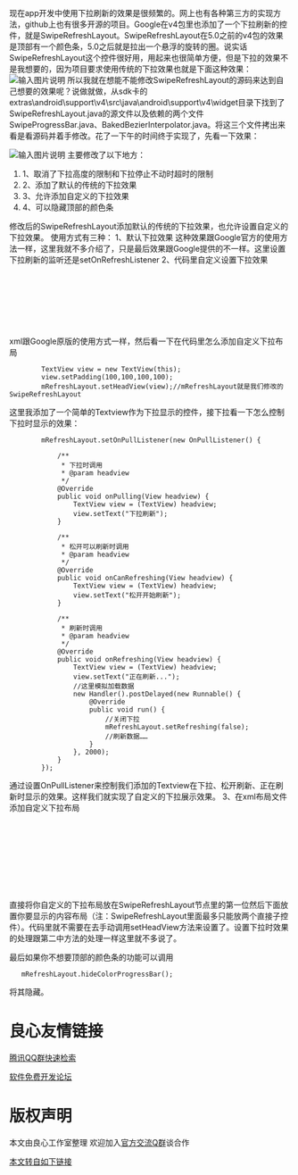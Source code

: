 现在app开发中使用下拉刷新的效果是很频繁的。网上也有各种第三方的实现方法，github上也有很多开源的项目。Google在v4包里也添加了一个下拉刷新的控件，就是SwipeRefreshLayout。SwipeRefreshLayout在5.0之前的v4包的效果是顶部有一个颜色条，5.0之后就是拉出一个悬浮的旋转的圈。说实话SwipeRefreshLayout这个控件很好用，用起来也很简单方便，但是下拉的效果不是我想要的，因为项目要求使用传统的下拉效果也就是下面这种效果：
![输入图片说明](http://loongwind-loongwind.stor.sinaapp.com/pulltorefresh.png "下拉刷新")
所以我就在想能不能修改SwipeRefreshLayout的源码来达到自己想要的效果呢？说做就做，从sdk卡的extras\android\support\v4\src\java\android\support\v4\widget目录下找到了SwipeRefreshLayout.java的源文件以及依赖的两个文件SwipeProgressBar.java、BakedBezierInterpolator.java。将这三个文件拷出来看是看源码并着手修改。花了一下午的时间终于实现了，先看一下效果：

![输入图片说明](http://loongwind-loongwind.stor.sinaapp.com/swipe_n_1.gif "下拉效果")
主要修改了以下地方：
1. 1、取消了下拉高度的限制和下拉停止不动时超时的限制
1. 2、添加了默认的传统的下拉效果
1. 3、允许添加自定义的下拉效果
1. 4、可以隐藏顶部的颜色条

修改后的SwipeRefreshLayout添加默认的传统的下拉效果，也允许设置自定义的下拉效果。
使用方式有三种：
1、默认下拉效果
这种效果跟Google官方的使用方法一样，这里我就不多介绍了，只是最后效果跟Google提供的不一样。这里设置下拉刷新的监听还是setOnRefreshListener
2、代码里自定义设置下拉效果
```
     

         

         

     
```

xml跟Google原版的使用方式一样，然后看一下在代码里怎么添加自定义下拉布局
```
        TextView view = new TextView(this);
        view.setPadding(100,100,100,100);
        mRefreshLayout.setHeadView(view);//mRefreshLayout就是我们修改的SwipeRefreshLayout
```
这里我添加了一个简单的Textview作为下拉显示的控件，接下拉看一下怎么控制下拉时显示的效果：
```
        mRefreshLayout.setOnPullListener(new OnPullListener() {

            /**
             * 下拉时调用
             * @param headview
             */
            @Override
            public void onPulling(View headview) {
                TextView view = (TextView) headview;
                view.setText("下拉刷新");
            }

            /**
             * 松开可以刷新时调用
             * @param headview
             */
            @Override
            public void onCanRefreshing(View headview) {
                TextView view = (TextView) headview;
                view.setText("松开开始刷新");
            }

            /**
             * 刷新时调用
             * @param headview
             */
            @Override
            public void onRefreshing(View headview) {
                TextView view = (TextView) headview;
                view.setText("正在刷新...");
                //这里模拟加载数据
                new Handler().postDelayed(new Runnable() {
                    @Override
                    public void run() {
                        //关闭下拉
                        mRefreshLayout.setRefreshing(false);
                        //刷新数据……
                    }
                }, 2000);
            }
        });
```
通过设置OnPullListener来控制我们添加的Textview在下拉、松开刷新、正在刷新时显示的效果。这样我们就实现了自定义的下拉展示效果。
3、在xml布局文件添加自定义下拉布局
```
     

         

         

         

     
```
直接将你自定义的下拉布局放在SwipeRefreshLayout节点里的第一位然后下面放置你要显示的内容布局（注：SwipeRefreshLayout里面最多只能放两个直接子控件）。代码里就不需要在去手动调用setHeadView方法来设置了。设置下拉时效果的处理跟第二中方法的处理一样这里就不多说了。

最后如果你不想要顶部的颜色条的功能可以调用
```
   mRefreshLayout.hideColorProgressBar();
```
将其隐藏。



 # 良心友情链接

[腾讯QQ群快速检索](http://u.720life.cn/s/8cf73f7c)

[软件免费开发论坛](http://u.720life.cn/s/bbb01dc0)

# 版权声明 

本文由良心工作室整理 欢迎加入[官方交流Q群](https://u.720life.cn/s/f2316816)谈合作

[本文转自如下链接](http://u.720life.cn/g/2e71d0f0a5c601172267ba20d3a43c6e2df3dfe0503f30a3a3e8c8b77f7495e0d7efc4c92bc996e746e0a64b594406582ddff6aaac39836227cfd9f96d0e1360f6d240e8f391dbdd5a942e7c135c0a7a)